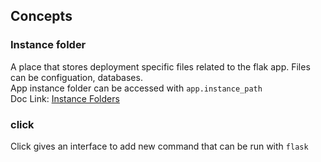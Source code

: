 ## Concepts  

### Instance folder  
A place that stores deployment specific files related to the flak app. Files can be
configuation, databases.  
App instance folder can be accessed with `app.instance_path`  
Doc Link: [Instance Folders](https://flask.palletsprojects.com/en/2.3.x/config/#instance-folders)  

### click   
Click gives an interface to add new command that can be run with `flask`
